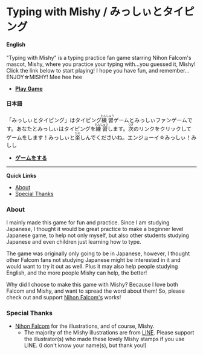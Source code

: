 # Typing with Mishy / みっしぃとタイピング


#### English
"Typing with Mishy" is a typing practice fan game starring Nihon Falcom's mascot, Mishy, where you practice your typing with...you guessed it, Mishy! Click the link below to start playing! I hope you have fun, and remember... ENJOY☆MISHY! Mee hee hee

- [**Play Game**](https://sethclydesdale.github.io/typing-with-mishy/lang/en/)


#### 日本語
「みっしぃとタイピング」はタイピング<ruby>練習<rt>れんしゅう</rt></ruby>ゲームとみっしぃファンゲームです。あなたとみっしぃはタイピングを<ruby>練習<rt>れんしゅう</rt></ruby>します。<ruby>次<rt>つぎ</rt></ruby>のリンクをクリックしてゲームをします！みっしぃと<ruby>楽<rt>たの</rt></ruby>しんでくださいね。エンジョーイ☆みっしぃ！みしし

- [**ゲームをする**](https://sethclydesdale.github.io/typing-with-mishy/)

-----

**Quick Links**
- [About](#about)
- [Special Thanks](#special-thanks)


### About
I mainly made this game for fun and practice. Since I am studying Japanese, I thought it would be great practice to make a beginner level Japanese game, to help not only myself, but also other students studying Japanese and even children just learning how to type.

The game was originally only going to be in Japanese, however, I thought other Falcom fans not studying Japanese might be interested in it and would want to try it out as well. Plus it may also help people studying English, and the more people Mishy can help, the better!

Why did I choose to make this game with Mishy? Because I love both Falcom and Mishy, and want to spread the word about them! So, please check out and support [Nihon Falcom's](https://falcom.co.jp/) works!


### Special Thanks
- [Nihon Falcom](https://falcom.co.jp/) for the illustrations, and of course, Mishy.
  - The majority of the Mishy illustrations are from [LINE](https://store.line.me/stickershop/author/16119/en). Please support the illustrator(s) who made these lovely Mishy stamps if you use LINE. (I don't know your name(s), but thank you!)
